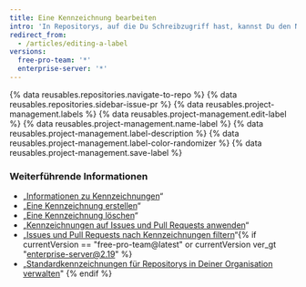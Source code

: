 ```yaml
---
title: Eine Kennzeichnung bearbeiten
intro: 'In Repositorys, auf die Du Schreibzugriff hast, kannst Du den Namen, die Farbe und die Beschreibung einer vorhandenen Kennzeichnung bearbeiten.'
redirect_from:
  - /articles/editing-a-label
versions:
  free-pro-team: '*'
  enterprise-server: '*'
---
```


{% data reusables.repositories.navigate-to-repo %}
{% data reusables.repositories.sidebar-issue-pr %}
{% data reusables.project-management.labels %}
{% data reusables.project-management.edit-label %}
{% data reusables.project-management.name-label %}
{% data reusables.project-management.label-description %}
{% data reusables.project-management.label-color-randomizer %}
{% data reusables.project-management.save-label %}

### Weiterführende Informationen

- „[Informationen zu Kennzeichnungen](/articles/about-labels)“
- „[Eine Kennzeichnung erstellen](/articles/creating-a-label)“
- „[Eine Kennzeichnung löschen](/articles/deleting-a-label)“
- „[Kennzeichnungen auf Issues und Pull Requests anwenden](/articles/applying-labels-to-issues-and-pull-requests)“
- „[Issues und Pull Requests nach Kennzeichnungen filtern](/articles/filtering-issues-and-pull-requests-by-labels)“{% if currentVersion == "free-pro-team@latest" or currentVersion ver_gt "enterprise-server@2.19" %}
- „[Standardkennzeichnungen für Repositorys in Deiner Organisation verwalten](/articles/managing-default-labels-for-repositories-in-your-organization)"
{% endif %}
